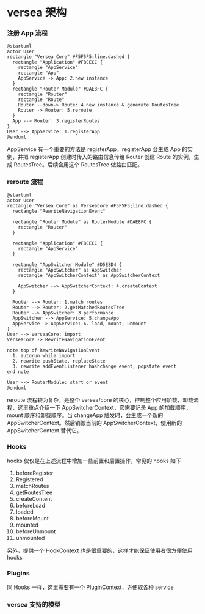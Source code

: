 # versea 架构

### 注册 App 流程

```plantuml
@startuml
actor User
rectangle "Versea Core" #F5F5F5;line.dashed {
  rectangle "Application" #F8CECC {
    rectangle "AppService"
    rectangle "App"
    AppService -> App: 2.new instance
  }
  rectangle "Router Module" #DAE8FC {
    rectangle "Router"
    rectangle "Route"
    Router --down-> Route: 4.new instance & generate RoutesTree
    Router -> Router: 5.reroute
  }
  App --> Router: 3.registerRoutes
}
User --> AppService: 1.registerApp
@enduml
```

AppService 有一个重要的方法是 registerApp，registerApp 会生成 App 的实例，并把 registerApp 创建时传入的路由信息传给 Router 创建 Route 的实例，生成 RoutesTree。后续会用这个 RoutesTree 做路由匹配。

### reroute 流程

```plantuml
@startuml
actor User
rectangle "Versea Core" as VerseaCore #F5F5F5;line.dashed {
  rectangle "RewriteNavigationEvent"

  rectangle "Router Module" as RouterModule #DAE8FC {
    rectangle "Router"
  }

  rectangle "Application" #F8CECC {
    rectangle "AppService"
  }

  rectangle "AppSwitcher Module" #D5E8D4 {
    rectangle "AppSwitcher" as AppSwitcher
    rectangle "AppSwitcherContext" as AppSwitcherContext

    AppSwitcher --> AppSwitcherContext: 4.createContext
  }

  Router --> Router: 1.match routes
  Router --> Router: 2.getMatchedRoutesTree
  Router --> AppSwitcher: 3.performance
  AppSwitcher --> AppService: 5.changeApp
  AppService -> AppService: 6. load, mount, unmount
}
User --> VerseaCore: import
VerseaCore -> RewriteNavigationEvent

note top of RewriteNavigationEvent
  1. autorun while import
  2. rewrite pushState, replaceState
  3. rewrite addEventListener hashchange event, popstate event
end note

User --> RouterModule: start or event
@enduml
```

reroute 流程较为复杂，是整个 versea/core 的核心，控制整个应用加载，卸载流程，这里重点介绍一下 AppSwitcherContext，它需要记录 App 的加载顺序，mount 顺序和卸载顺序。当 changeApp 触发时，会生成一个新的 AppSwitcherContext。然后销毁当前的 AppSwitcherContext，使用新的 AppSwitcherContext 替代它。

### Hooks

hooks 仅仅是在上述流程中增加一些前置和后置操作，常见的 hooks 如下

1. beforeRegister
2. Registered
3. matchRoutes
4. getRoutesTree
5. createContent
6. beforeLoad
7. loaded
8. beforeMount
9. mounted
10. beforeUnmount
11. unmounted

另外，提供一个 HookContext 也是很重要的，这样才能保证使用者很方便使用 hooks

### Plugins

同 Hooks 一样，这里需要有一个 PluginContext，方便取各种 service

### versea 支持的模型
